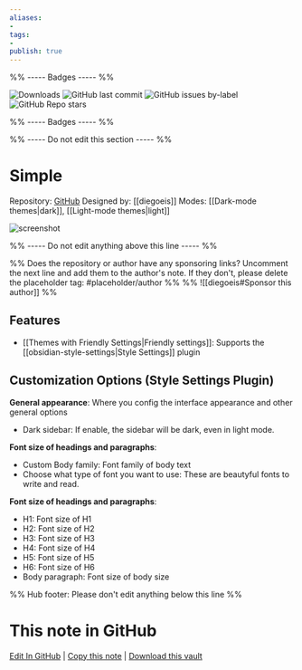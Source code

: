 ```yaml
---
aliases:
- 
tags: 
- 
publish: true
---
```


%% ----- Badges ----- %%

![Downloads](https://img.shields.io/badge/downloads-10529-573E7A?style=for-the-badge&logo=)
![GitHub last commit](https://img.shields.io/github/last-commit/diegoeis/simple-obsidian?color=573E7A&label=last%20update&logo=github&style=for-the-badge)
![GitHub issues by-label](https://img.shields.io/github/issues/diegoeis/simple-obsidian/help%20wanted?color=573E7A&logo=github&style=for-the-badge) 
![GitHub Repo stars](https://img.shields.io/github/stars/diegoeis/simple-obsidian?color=573E7A&logo=github&style=for-the-badge)

%% ----- Badges ----- %%

%% ----- Do not edit this section ----- %%

# Simple

Repository: [GitHub](https://github.com/diegoeis/simple-obsidian)
Designed by: [[diegoeis]]
Modes: [[Dark-mode themes|dark]], [[Light-mode themes|light]]



![screenshot](https://github.com/diegoeis/simple-obsidian/raw/HEAD/cover.png)

%% ----- Do not edit anything above this line ----- %% 

%% Does the repository or author have any sponsoring links? Uncomment the next line and add them to the author's note. If they don't, please delete the placeholder tag: #placeholder/author %%
%% ![[diegoeis#Sponsor this author]] %%


## Features

- [[Themes with Friendly Settings|Friendly settings]]: Supports the [[obsidian-style-settings|Style Settings]] plugin

## Customization Options (Style Settings Plugin) 

**General appearance**: Where you config the interface appearance and other general options
- Dark sidebar: If enable, the sidebar will be dark, even in light mode.

**Font size of headings and paragraphs**: 
- Custom Body family: Font family of body text
- Choose what type of font you want to use: These are beautyful fonts to write and read.

**Font size of headings and paragraphs**: 
- H1: Font size of H1
- H2: Font size of H2
- H3: Font size of H3
- H4: Font size of H4
- H5: Font size of H5
- H6: Font size of H6
- Body paragraph: Font size of body size


%% Hub footer: Please don't edit anything below this line %%

# This note in GitHub

<span class="git-footer">[Edit In GitHub](https://github.dev/obsidian-community/obsidian-hub/blob/main/02%20-%20Community%20Expansions/02.05%20All%20Community%20Expansions/Themes/Simple.md "git-hub-edit-note") | [Copy this note](https://raw.githubusercontent.com/obsidian-community/obsidian-hub/main/02%20-%20Community%20Expansions/02.05%20All%20Community%20Expansions/Themes/Simple.md "git-hub-copy-note") | [Download this vault](https://github.com/obsidian-community/obsidian-hub/archive/refs/heads/main.zip "git-hub-download-vault") </span>
